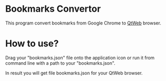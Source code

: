 # Bookmarks Convertor
This program convert bookmarks from Google Chrome to [QtWeb](https://github.com/magist3r/QtWeb) browser.
# How to use?
Drag your "bookmarks.json" file onto the application icon or run it from command line with a path to your "bookmarks.json".

In result you will get file bookmarks.json for your QtWeb browser.
